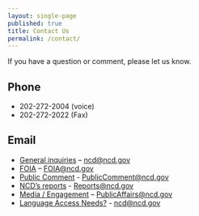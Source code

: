 ```yaml
---
layout: single-page
published: true
title: Contact Us
permalink: /contact/
---
```


If you have a question or comment, please let us know.

## Phone

- 202-272-2004 (voice)
- 202-272-2022 (Fax)

## Email

- [General inquiries](ncd@ncd.gov) – ncd@ncd.gov
- [FOIA](FOIA@ncd.gov) – FOIA@ncd.gov
- [Public Comment](PublicComment@ncd.gov) - PublicComment@ncd.gov
- [NCD’s reports](Reports@ncd.gov) - Reports@ncd.gov
- [Media / Engagement](PublicAffairs@ncd.gov) – PublicAffairs@ncd.gov
- [Language Access Needs?](ncd@ncd.gov) - ncd@ncd.gov
